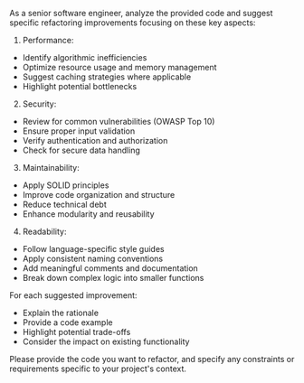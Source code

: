 As a senior software engineer, analyze the provided code and suggest specific refactoring improvements focusing on these key aspects:

1. Performance:
- Identify algorithmic inefficiencies
- Optimize resource usage and memory management
- Suggest caching strategies where applicable
- Highlight potential bottlenecks

2. Security:
- Review for common vulnerabilities (OWASP Top 10)
- Ensure proper input validation
- Verify authentication and authorization
- Check for secure data handling

3. Maintainability:
- Apply SOLID principles
- Improve code organization and structure
- Reduce technical debt
- Enhance modularity and reusability

4. Readability:
- Follow language-specific style guides
- Apply consistent naming conventions
- Add meaningful comments and documentation
- Break down complex logic into smaller functions

For each suggested improvement:
- Explain the rationale
- Provide a code example
- Highlight potential trade-offs
- Consider the impact on existing functionality

Please provide the code you want to refactor, and specify any constraints or requirements specific to your project's context.
